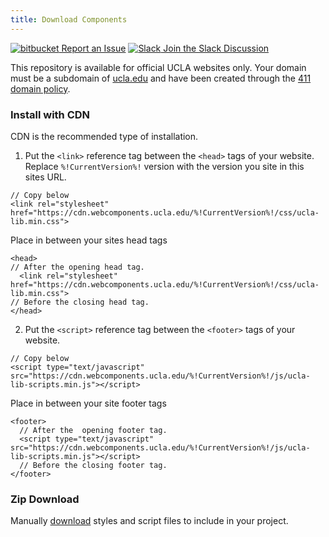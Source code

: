 ```yaml
---
title: Download Components
---
```

<a class="create-button small" href="https://bitbucket.org/uclaucomm/ucla-bruin-components/issues?status=new&status=open">![bitbucket](https://s3.us-west-1.amazonaws.com/webcomponents.ucla.edu/build/%!CurrentVersion%!/docs/img/bitbucket-icon-white.png) Report an Issue</a>
<a class="create-button small" href="https://ucla.slack.com/archives/G01KJ3GJKHS">![Slack](https://s3.us-west-1.amazonaws.com/webcomponents.ucla.edu/build/%!CurrentVersion%!/docs/img/slack-icon-white.png) Join the Slack Discussion</a>

This repository is available for official UCLA websites only. Your domain must be a subdomain of [ucla.edu](https://ucla.edu) and have been created through the [411 domain policy](http://www.adminpolicies.ucla.edu/APP/Number/411.0).

### Install with CDN

CDN is the recommended type of installation.

1. Put the `<link>` reference tag between the `<head>` tags of your website. Replace `%!CurrentVersion%!` version with the version you site in this sites URL.

```
// Copy below
<link rel="stylesheet" href="https://cdn.webcomponents.ucla.edu/%!CurrentVersion%!/css/ucla-lib.min.css">
```
Place in between your sites head tags

```
<head>
// After the opening head tag.
  <link rel="stylesheet" href="https://cdn.webcomponents.ucla.edu/%!CurrentVersion%!/css/ucla-lib.min.css">
// Before the closing head tag.
</head>
```

2. Put the `<script>` reference tag between the `<footer>` tags of your website.

```
// Copy below
<script type="text/javascript" src="https://cdn.webcomponents.ucla.edu/%!CurrentVersion%!/js/ucla-lib-scripts.min.js"></script>
```

Place in between your site footer tags
```
<footer>
  // After the  opening footer tag.
  <script type="text/javascript" src="https://cdn.webcomponents.ucla.edu/%!CurrentVersion%!/js/ucla-lib-scripts.min.js"></script>
  // Before the closing footer tag.
</footer>
```

### Zip Download

Manually [download](https://cdn.webcomponents.ucla.edu/%!CurrentVersion%!/ucla-components.zip) styles and script files to include in your project.
